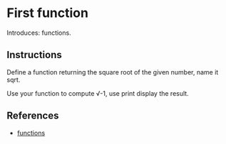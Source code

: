 # First function

Introduces: functions.

## Instructions

Define a function returning the square root of the given number, name it sqrt.

Use your function to compute √-1, use print display the result.

## References
 - [functions](https://docs.python.org/3/tutorial/controlflow.html#defining-functions)

